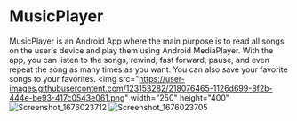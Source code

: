 # MusicPlayer
MusicPlayer is an Android App where the main purpose is to read all songs on the user's device and play them using Android MediaPlayer. With the app, you can listen to the songs, rewind, fast forward, pause, and even repeat the song as many times as you want.
You can also save your favorite songs to your favorites.
<img src="https://user-images.githubusercontent.com/123153282/218076465-1126d699-8f2b-444e-be93-417c0543e061.png" width="250" height="400"
![Screenshot_1676023712](https://user-images.githubusercontent.com/123153282/218076393-36c4707f-eb75-42dc-aa25-44755a1ac504.png)
![Screenshot_1676023705](https://user-images.githubusercontent.com/123153282/218076407-72997ce5-aac8-4ace-9005-f11df528e449.png)

